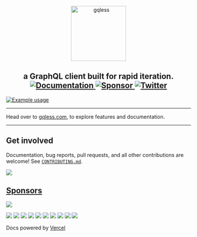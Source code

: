 <p align="center">
  <a href="https://c2atec.com">
    <img src="internal/website/static/img/logo.png" height="150" alt="gqless">
  </a>
</p>

<h2 align="center">
  a GraphQL client built for rapid iteration.
  <a href="https://c2atec.com">
    <img alt="Documentation" src="https://img.shields.io/badge/documentation-documentation?color=C00B84">
  </a>
  <a href="https://github.com/sponsors/samdenty">
    <img alt="Sponsor" src="https://img.shields.io/github/sponsors/samdenty?label=Sponsors)">
  </a>
  <a href="https://twitter.com/gqlessdev">
    <img alt="Twitter" src="https://img.shields.io/twitter/follow/gqlessdev?label=%40gqlessdev&style=flat&logo=twitter&color=00acee">
  </a>
</h2>

<a href="https://c2atec.com">
  <img alt="Example usage" src="https://user-images.githubusercontent.com/13242392/112103674-fddc4980-8ba1-11eb-8c83-b527dcb0243d.PNG">
</a>

---

Head over to [gqless.com](https://c2atec.com), to explore features and documentation.

---

## Get involved

Documentation, bug reports, pull requests, and all other contributions are welcome! See [`CONTRIBUTING.md`](CONTRIBUTING.md).

<a href="https://github.com/samdenty/gqless/graphs/contributors"><img src="https://opencollective.com/gqless/contributors.svg?width=890&button=false" /></a>

## [Sponsors](https://opencollective.com/gqless/contribute)

<a href="https://opencollective.com/gqless"><img src="https://opencollective.com/gqless/individuals.svg?width=890"></a>

<a href="https://opencollective.com/gqless/organization/0/website"><img src="https://opencollective.com/gqless/organization/0/avatar.svg"></a>
<a href="https://opencollective.com/gqless/organization/1/website"><img src="https://opencollective.com/gqless/organization/1/avatar.svg"></a>
<a href="https://opencollective.com/gqless/organization/2/website"><img src="https://opencollective.com/gqless/organization/2/avatar.svg"></a>
<a href="https://opencollective.com/gqless/organization/3/website"><img src="https://opencollective.com/gqless/organization/3/avatar.svg"></a>
<a href="https://opencollective.com/gqless/organization/4/website"><img src="https://opencollective.com/gqless/organization/4/avatar.svg"></a>
<a href="https://opencollective.com/gqless/organization/5/website"><img src="https://opencollective.com/gqless/organization/5/avatar.svg"></a>
<a href="https://opencollective.com/gqless/organization/6/website"><img src="https://opencollective.com/gqless/organization/6/avatar.svg"></a>
<a href="https://opencollective.com/gqless/organization/7/website"><img src="https://opencollective.com/gqless/organization/7/avatar.svg"></a>
<a href="https://opencollective.com/gqless/organization/8/website"><img src="https://opencollective.com/gqless/organization/8/avatar.svg"></a>
<a href="https://opencollective.com/gqless/organization/9/website"><img src="https://opencollective.com/gqless/organization/9/avatar.svg"></a>

Docs powered by [Vercel](https://vercel.com/?utm_source=gqless&utm_campaign=oss)
